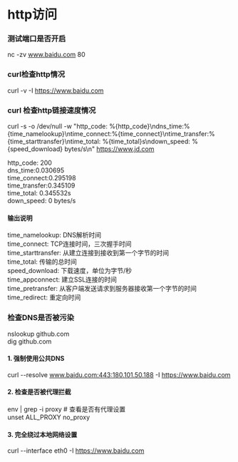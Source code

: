 # http访问

### 测试端口是否开启
nc -zv www.baidu.com 80

### curl检查http情况
curl -v -I https://www.baidu.com

### curl 检查http链接速度情况
curl -s -o /dev/null -w "http_code: %{http_code}\ndns_time:%{time_namelookup}\ntime_connect:%{time_connect}\ntime_transfer:%{time_starttransfer}\ntime_total: %{time_total}s\ndown_speed: %{speed_download} bytes/s\n" https://www.jd.com

http_code: 200  
dns_time:0.030695  
time_connect:0.295198  
time_transfer:0.345109  
time_total: 0.345532s  
down_speed: 0 bytes/s  

#### 输出说明
time_namelookup: DNS解析时间  
time_connect: TCP连接时间，三次握手时间  
time_starttransfer: 从建立连接到接收到第一个字节的时间  
time_total: 传输的总时间  
speed_download: 下载速度，单位为字节/秒  
time_appconnect: 建立SSL连接的时间  
time_pretransfer: 从客户端发送请求到服务器接收第一个字节的时间  
time_redirect: 重定向时间  


### 检查DNS是否被污染
nslookup github.com  
dig github.com

#### 1. 强制使用公共DNS
curl --resolve www.baidu.com:443:180.101.50.188 -I https://www.baidu.com

#### 2. 检查是否被代理拦截
env | grep -i proxy  # 查看是否有代理设置  
unset ALL_PROXY no_proxy

#### 3. 完全绕过本地网络设置
curl --interface eth0 -I https://www.baidu.com
